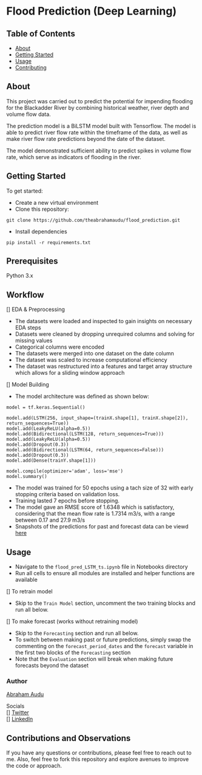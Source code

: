 # Flood Prediction (Deep Learning)

## Table of Contents

- [About](#about)
- [Getting Started](#getting_started)
- [Usage](#usage)
- [Contributing](#contributions-and-observations)

## About <a name = "about"></a>

This project was carried out to predict the potential for impending flooding for the Blackadder River by combining historical weather, river depth and volume flow data.

The prediction model is a BiLSTM model built with Tensorflow. The model is able to predict river flow rate within the timeframe of the data, as well as make river flow rate predictions beyond the date of the dataset. 

The model demonstrated sufficient ability to predict spikes in volume flow rate, which serve as indicators of flooding in the river.

## Getting Started <a name = "getting_started"></a>

To get started:
- Create a new virtual environment
- Clone this repository:
```
git clone https://github.com/theabrahamaudu/flood_prediction.git
```
- Install dependencies
```
pip install -r requirements.txt
```

## Prerequisites

Python 3.x

## Workflow
[] EDA & Preprocessing
- The datasets were loaded and inspected to gain insights on necessary EDA steps
- Datasets were cleaned by dropping unrequired columns and solving for missing values
- Categorical columns were encoded 
- The datasets were merged into one dataset on the date column
- The dataset was scaled to increase computational efficiency
- The dataset was restructured into a features and target array structure which allows for a sliding window approach

[] Model Building
- The model architecture was defined as shown below:
```
model = tf.keras.Sequential()

model.add(LSTM(256, input_shape=(trainX.shape[1], trainX.shape[2]), return_sequences=True))
model.add(LeakyReLU(alpha=0.5))
model.add(Bidirectional(LSTM(128, return_sequences=True)))
model.add(LeakyReLU(alpha=0.5))
model.add(Dropout(0.3))
model.add(Bidirectional(LSTM(64, return_sequences=False)))
model.add(Dropout(0.3))
model.add(Dense(trainY.shape[1]))

model.compile(optimizer='adam', loss='mse')
model.summary()
```
- The model was trained for 50 epochs using a tach size of 32 with early stopping criteria based on validation loss.
- Training lasted 7 epochs before stopping.
- The model gave an RMSE score of 1.6348 which is satisfactory, considering that the mean flow rate is 1.7314 m3/s, with a range between 0.17 and 27.9 m3/s
- Snapshots of the predictions for past and forecast data can be viewd [here](https://github.com/theabrahamaudu/flood_prediction/tree/main/reports)
  
  
## Usage <a name = "usage"></a>

- Navigate to the `flood_pred_LSTM_ts.ipynb` file in Notebooks directory
- Run all cells to ensure all modules are installed and helper functions are available  

[] To retrain model
- Skip to the `Train Model` section, uncomment the two training blocks and run all below.

[] To make forecast (works without retraining model)
- Skip to the `Forecasting` section and run all below.
- To switch between making past or future predictions, simply swap the commenting on the `forecast_period_dates` and the `forecast` variable in the first two blocks of the `Forecasting` section
- Note that the `Evaluation` section will break when making future forecasts beyond the dataset



### Author
[Abraham Audu](https://github.com/theabrahamaudu/) 

Socials  
[] [Twitter](https://twitter.com/the_abrahamaudu)  
[] [LinkedIn](https://www.linkedin.com/in/theabrahamaudu/)  


## Contributions and Observations
If you have any questions or contributions, please feel free to reach out to me.
Also, feel free to fork this repository and explore avenues to improve the code or approach. 
